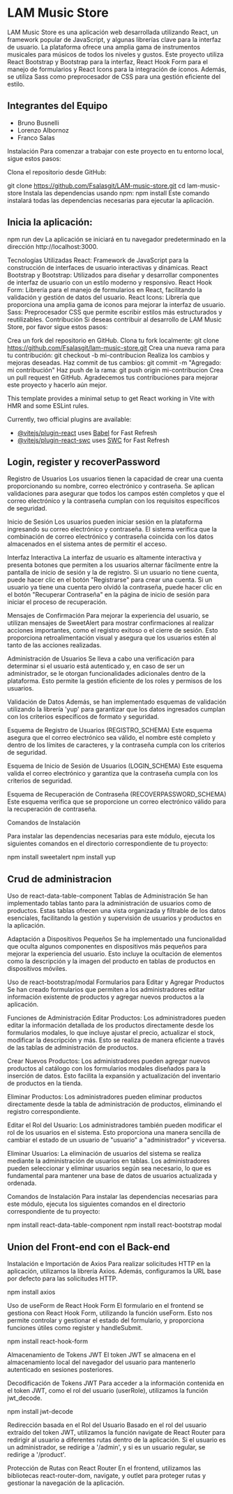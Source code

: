 # LAM Music Store

LAM Music Store es una aplicación web desarrollada utilizando React, un framework popular de JavaScript, y algunas librerías clave para la interfaz de usuario. La plataforma ofrece una amplia gama de instrumentos musicales para músicos de todos los niveles y gustos. Este proyecto utiliza React Bootstrap y Bootstrap para la interfaz, React Hook Form para el manejo de formularios y React Icons para la integración de íconos. Además, se utiliza Sass como preprocesador de CSS para una gestión eficiente del estilo.

## Integrantes del Equipo
- Bruno Busnelli
- Lorenzo Albornoz
- Franco Salas

Instalación
Para comenzar a trabajar con este proyecto en tu entorno local, sigue estos pasos:

Clona el repositorio desde GitHub:

git clone https://github.com/Fsalasgit/LAM-music-store.git
cd lam-music-store
Instala las dependencias usando npm:
npm install
Este comando instalará todas las dependencias necesarias para ejecutar la aplicación.

## Inicia la aplicación:

npm run dev
La aplicación se iniciará en tu navegador predeterminado en la dirección http://localhost:3000.

Tecnologías Utilizadas
React: Framework de JavaScript para la construcción de interfaces de usuario interactivas y dinámicas.
React Bootstrap y Bootstrap: Utilizados para diseñar y desarrollar componentes de interfaz de usuario con un estilo moderno y responsivo.
React Hook Form: Librería para el manejo de formularios en React, facilitando la validación y gestión de datos del usuario.
React Icons: Librería que proporciona una amplia gama de iconos para mejorar la interfaz de usuario.
Sass: Preprocesador CSS que permite escribir estilos más estructurados y reutilizables.
Contribución
Si deseas contribuir al desarrollo de LAM Music Store, por favor sigue estos pasos:

Crea un fork del repositorio en GitHub.
Clona tu fork localmente: git clone https://github.com/Fsalasgit/lam-music-store.git
Crea una nueva rama para tu contribución: git checkout -b mi-contribucion
Realiza los cambios y mejoras deseadas.
Haz commit de tus cambios: git commit -m "Agregado: mi contribución"
Haz push de la rama: git push origin mi-contribucion
Crea un pull request en GitHub.
Agradecemos tus contribuciones para mejorar este proyecto y hacerlo aún mejor.

This template provides a minimal setup to get React working in Vite with HMR and some ESLint rules.

Currently, two official plugins are available:

- [@vitejs/plugin-react](https://github.com/vitejs/vite-plugin-react/blob/main/packages/plugin-react/README.md) uses [Babel](https://babeljs.io/) for Fast Refresh
- [@vitejs/plugin-react-swc](https://github.com/vitejs/vite-plugin-react-swc) uses [SWC](https://swc.rs/) for Fast Refresh

## Login, register y recoverPassword

Registro de Usuarios
Los usuarios tienen la capacidad de crear una cuenta proporcionando su nombre, correo electrónico y contraseña. Se aplican validaciones para asegurar que todos los campos estén completos y que el correo electrónico y la contraseña cumplan con los requisitos específicos de seguridad.

Inicio de Sesión
Los usuarios pueden iniciar sesión en la plataforma ingresando su correo electrónico y contraseña. El sistema verifica que la combinación de correo electrónico y contraseña coincida con los datos almacenados en el sistema antes de permitir el acceso.

Interfaz Interactiva
La interfaz de usuario es altamente interactiva y presenta botones que permiten a los usuarios alternar fácilmente entre la pantalla de inicio de sesión y la de registro. Si un usuario no tiene cuenta, puede hacer clic en el botón "Registrarse" para crear una cuenta. Si un usuario ya tiene una cuenta pero olvidó la contraseña, puede hacer clic en el botón "Recuperar Contraseña" en la página de inicio de sesión para iniciar el proceso de recuperación.

Mensajes de Confirmación
Para mejorar la experiencia del usuario, se utilizan mensajes de SweetAlert para mostrar confirmaciones al realizar acciones importantes, como el registro exitoso o el cierre de sesión. Esto proporciona retroalimentación visual y asegura que los usuarios estén al tanto de las acciones realizadas.

Administración de Usuarios
Se lleva a cabo una verificación para determinar si el usuario está autenticado y, en caso de ser un administrador, se le otorgan funcionalidades adicionales dentro de la plataforma. Esto permite la gestión eficiente de los roles y permisos de los usuarios.

Validación de Datos
Además, se han implementado esquemas de validación utilizando la librería 'yup' para garantizar que los datos ingresados cumplan con los criterios específicos de formato y seguridad.

Esquema de Registro de Usuarios (REGISTRO_SCHEMA)
Este esquema asegura que el correo electrónico sea válido, el nombre esté completo y dentro de los límites de caracteres, y la contraseña cumpla con los criterios de seguridad.

Esquema de Inicio de Sesión de Usuarios (LOGIN_SCHEMA)
Este esquema valida el correo electrónico y garantiza que la contraseña cumpla con los criterios de seguridad.

Esquema de Recuperación de Contraseña (RECOVERPASSWORD_SCHEMA)
Este esquema verifica que se proporcione un correo electrónico válido para la recuperación de contraseña.

Comandos de Instalación

Para instalar las dependencias necesarias para este módulo, ejecuta los siguientes comandos en el directorio correspondiente de tu proyecto:

npm install sweetalert
npm install yup

## Crud de administracion

Uso de react-data-table-component
Tablas de Administración
Se han implementado tablas tanto para la administración de usuarios como de productos. Estas tablas ofrecen una vista organizada y filtrable de los datos esenciales, facilitando la gestión y supervisión de usuarios y productos en la aplicación.

Adaptación a Dispositivos Pequeños
Se ha implementado una funcionalidad que oculta algunos componentes en dispositivos más pequeños para mejorar la experiencia del usuario. Esto incluye la ocultación de elementos como la descripción y la imagen del producto en tablas de productos en dispositivos móviles.

Uso de react-bootstrap/modal
Formularios para Editar y Agregar Productos
Se han creado formularios que permiten a los administradores editar información existente de productos y agregar nuevos productos a la aplicación.

Funciones de Administración
Editar Productos: Los administradores pueden editar la información detallada de los productos directamente desde los formularios modales, lo que incluye ajustar el precio, actualizar el stock, modificar la descripción y más. Esto se realiza de manera eficiente a través de las tablas de administración de productos.

Crear Nuevos Productos: Los administradores pueden agregar nuevos productos al catálogo con los formularios modales diseñados para la inserción de datos. Esto facilita la expansión y actualización del inventario de productos en la tienda.

Eliminar Productos: Los administradores pueden eliminar productos directamente desde la tabla de administración de productos, eliminando el registro correspondiente.

Editar el Rol del Usuario: Los administradores también pueden modificar el rol de los usuarios en el sistema. Esto proporciona una manera sencilla de cambiar el estado de un usuario de "usuario" a "administrador" y viceversa.

Eliminar Usuarios: La eliminación de usuarios del sistema se realiza mediante la administración de usuarios en tablas. Los administradores pueden seleccionar y eliminar usuarios según sea necesario, lo que es fundamental para mantener una base de datos de usuarios actualizada y ordenada.

Comandos de Instalación
Para instalar las dependencias necesarias para este módulo, ejecuta los siguientes comandos en el directorio correspondiente de tu proyecto:

npm install react-data-table-component
npm install react-bootstrap modal

## Union del Front-end con el Back-end

Instalación e Importación de Axios
Para realizar solicitudes HTTP en la aplicación, utilizamos la librería Axios. Además, configuramos la URL base por defecto para las solicitudes HTTP.

npm install axios

Uso de useForm de React Hook Form
El formulario en el frontend se gestiona con React Hook Form, utilizando la función useForm. Esto nos permite controlar y gestionar el estado del formulario, y proporciona funciones útiles como register y handleSubmit.

npm install react-hook-form

Almacenamiento de Tokens JWT
El token JWT se almacena en el almacenamiento local del navegador del usuario para mantenerlo autenticado en sesiones posteriores.

Decodificación de Tokens JWT
Para acceder a la información contenida en el token JWT, como el rol del usuario (userRole), utilizamos la función jwt_decode.

npm install jwt-decode

Redirección basada en el Rol del Usuario
Basado en el rol del usuario extraído del token JWT, utilizamos la función navigate de React Router para redirigir al usuario a diferentes rutas dentro de la aplicación. Si el usuario es un administrador, se redirige a '/admin', y si es un usuario regular, se redirige a '/product'.

Protección de Rutas con React Router
En el frontend, utilizamos las bibliotecas react-router-dom, navigate, y outlet para proteger rutas y gestionar la navegación de la aplicación.